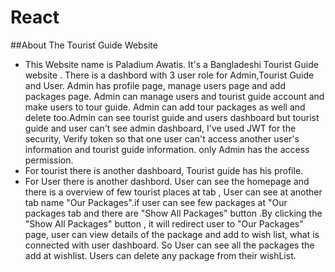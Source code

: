 # React 

##About The Tourist Guide Website
- This Website name is Paladium Awatis. It's a Bangladeshi Tourist Guide website . There is a dashbord with 3 user role for Admin,Tourist Guide and User. Admin has profile page, manage users page and add packages page. Admin can manage users and tourist guide account and make users to tour guide. Admin can add tour packages as well and delete too.Admin can see tourist guide  and users dashboard but tourist guide and user can't see admin dashboard, I've used JWT for the security, Verify token so that one user can't access another user's information and tourist guide information. only Admin has the access permission.
- For tourist there is another dashboard, Tourist guide has his profile.
- For User there is another dashbord. User can see the homepage and there is a overview of few tourist places at tab , User can see  at another tab name "Our Packages".if user can see few packages at "Our packages tab and there are "Show All Packages" button .By clicking the "Show All Packages" button , it will redirect user to "Our Packages" page, user can view details of the package and add to wish list, what is connected with user dashboard. So User can see all the packages the add at wishlist. Users can delete any package from their wishList. 
 
